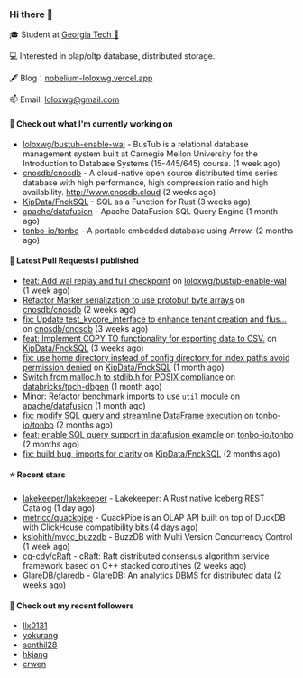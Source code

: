 ### Hi there 👋


 
🎓 Student at [Georgia Tech 🐝](https://www.gatech.edu/)

💻 Interested in olap/oltp database, distributed storage.

🖋 Blog：[nobelium-loloxwg.vercel.app](https://nobelium-loloxwg.vercel.app/)



📫 Email: [loloxwg@gmail.com](mailto:loloxwg@gmail.com)



#### 👷 Check out what I'm currently working on

- [loloxwg/bustub-enable-wal](https://github.com/loloxwg/bustub-enable-wal) - BusTub is a relational database management system built at Carnegie Mellon University for the Introduction to Database Systems (15-445/645) course. (1 week ago)
- [cnosdb/cnosdb](https://github.com/cnosdb/cnosdb) - A cloud-native open source distributed time series database with high performance, high compression ratio and high availability. http://www.cnosdb.cloud (2 weeks ago)
- [KipData/FnckSQL](https://github.com/KipData/FnckSQL) - SQL as a Function for Rust (3 weeks ago)
- [apache/datafusion](https://github.com/apache/datafusion) - Apache DataFusion SQL Query Engine (1 month ago)
- [tonbo-io/tonbo](https://github.com/tonbo-io/tonbo) - A portable embedded database using Arrow. (2 months ago)

#### 🔨 Latest Pull Requests I published

- [feat: Add wal replay and full checkpoint](https://github.com/loloxwg/bustub-enable-wal/pull/1) on [loloxwg/bustub-enable-wal](https://github.com/loloxwg/bustub-enable-wal) (1 week ago)
- [Refactor Marker serialization to use protobuf byte arrays](https://github.com/cnosdb/cnosdb/pull/2394) on [cnosdb/cnosdb](https://github.com/cnosdb/cnosdb) (2 weeks ago)
- [fix: Update test_kvcore_interface to enhance tenant creation and flus…](https://github.com/cnosdb/cnosdb/pull/2385) on [cnosdb/cnosdb](https://github.com/cnosdb/cnosdb) (3 weeks ago)
- [feat: Implement COPY TO functionality for exporting data to CSV.](https://github.com/KipData/FnckSQL/pull/248) on [KipData/FnckSQL](https://github.com/KipData/FnckSQL) (3 weeks ago)
- [fix: use home directory instead of config directory for index paths avoid permission denied](https://github.com/KipData/FnckSQL/pull/233) on [KipData/FnckSQL](https://github.com/KipData/FnckSQL) (1 month ago)
- [Switch from malloc.h to stdlib.h for POSIX compliance](https://github.com/databricks/tpch-dbgen/pull/7) on [databricks/tpch-dbgen](https://github.com/databricks/tpch-dbgen) (1 month ago)
- [Minor: Refactor benchmark imports to use `util` module](https://github.com/apache/datafusion/pull/12885) on [apache/datafusion](https://github.com/apache/datafusion) (1 month ago)
- [fix: modify SQL query and streamline DataFrame execution](https://github.com/tonbo-io/tonbo/pull/171) on [tonbo-io/tonbo](https://github.com/tonbo-io/tonbo) (2 months ago)
- [feat: enable SQL query support in datafusion example](https://github.com/tonbo-io/tonbo/pull/169) on [tonbo-io/tonbo](https://github.com/tonbo-io/tonbo) (2 months ago)
- [fix: build bug, imports for clarity](https://github.com/KipData/FnckSQL/pull/222) on [KipData/FnckSQL](https://github.com/KipData/FnckSQL) (2 months ago)

#### ⭐ Recent stars

- [lakekeeper/lakekeeper](https://github.com/lakekeeper/lakekeeper) - Lakekeeper: A Rust native Iceberg REST Catalog (1 day ago)
- [metrico/quackpipe](https://github.com/metrico/quackpipe) - QuackPipe is an OLAP API built on top of DuckDB with ClickHouse compatibility bits (4 days ago)
- [kslohith/mvcc_buzzdb](https://github.com/kslohith/mvcc_buzzdb) - BuzzDB with Multi Version Concurrency Control (1 week ago)
- [cq-cdy/cRaft](https://github.com/cq-cdy/cRaft) - cRaft: Raft distributed consensus algorithm service framework based on C&#43;&#43; stacked coroutines (2 weeks ago)
- [GlareDB/glaredb](https://github.com/GlareDB/glaredb) - GlareDB: An analytics DBMS for distributed data (2 weeks ago)

#### 👯 Check out my recent followers

- [llx0131](https://github.com/llx0131)
- [yokurang](https://github.com/yokurang)
- [senthil28](https://github.com/senthil28)
- [hkjang](https://github.com/hkjang)
- [crwen](https://github.com/crwen)

